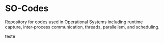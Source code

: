 # SO-Codes

Repository for codes used in Operational Systems including runtime capture, inter-process communication, threads, parallelism, and scheduling.

teste
